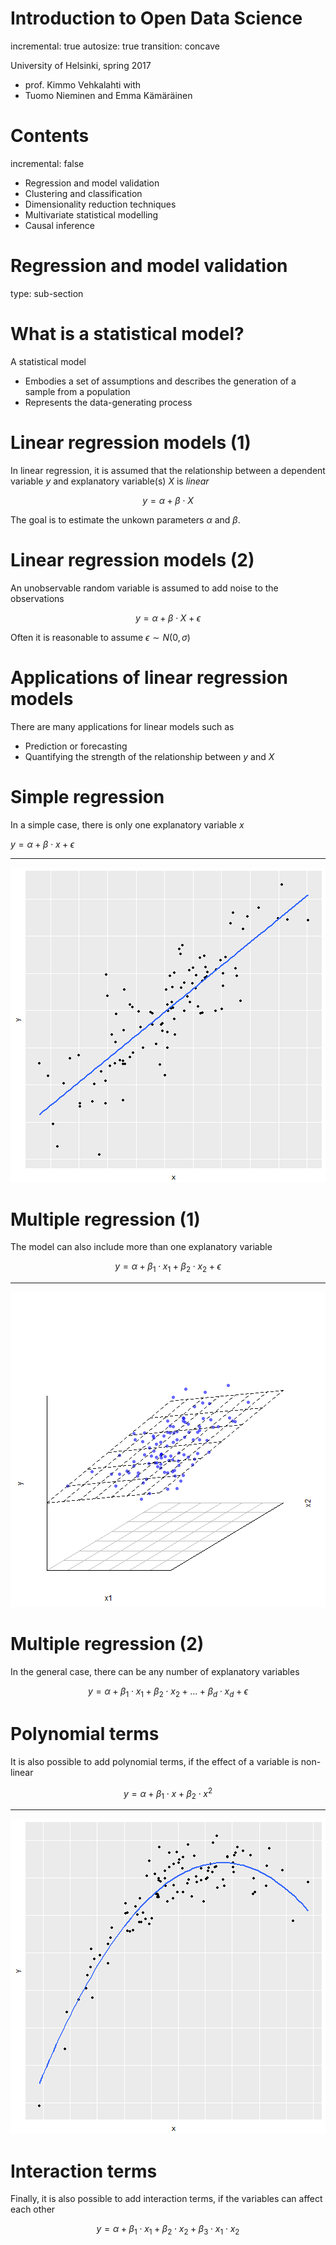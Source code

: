

Introduction to Open Data Science
========================================================
incremental: true
autosize: true
transition: concave

University of Helsinki, spring 2017
- prof. Kimmo Vehkalahti with  
- Tuomo Nieminen and Emma Kämäräinen  

Contents
========================================================
incremental: false

- Regression and model validation  
- Clustering and classification  
- Dimensionality reduction techniques  
- Multivariate statistical modelling   
- Causal inference  





Regression and model validation
========================================================
type: sub-section

What is a statistical model?
========================================================

A statistical model 

- Embodies a set of assumptions and describes the generation of a sample from a population
- Represents the data-generating process


<!-- source: [wikipedia](https://en.wikipedia.org/wiki/Statistical_model) -->

Linear regression models (1)
========================================================

<!-- spoken: Linear regression is an approach for modeling the relationship between a scalar dependent variable $y$ and one or more explanatory variables $X$. -->

In linear regression, it is assumed that the relationship between a dependent variable $y$ and explanatory variable(s) $X$ is *linear*

$$y = \alpha + \beta \cdot X$$

The goal is to estimate the unkown parameters $\alpha$ and $\beta$.

Linear regression models (2)
========================================================

An unobservable random variable is assumed to add noise to the observations

$$y = \alpha + \beta \cdot X + \epsilon$$

Often it is reasonable to assume $\epsilon \sim N(0, \sigma)$

<!-- source: [wikipedia](https://en.wikipedia.org/wiki/Linear_regression) -->


Applications of linear regression models
========================================================
There are many applications for linear models such as

- Prediction or forecasting
- Quantifying the strength of the relationship between $y$ and $X$

Simple regression
========================================================

In a simple case, there is only one explanatory variable $x$

$y =  \alpha + \beta \cdot x + \epsilon$

***
![plot of chunk unnamed-chunk-1](figure/unnamed-chunk-1-1.png)



Multiple regression (1)
========================================================

The model can also include more than one explanatory variable

$$y = \alpha + \beta_1 \cdot x_1 + \beta_2 \cdot x_2 + \epsilon$$

***
![plot of chunk unnamed-chunk-2](figure/unnamed-chunk-2-1.png)


Multiple regression (2)
========================================================

In the general case, there can be any number of explanatory variables

$$y = \alpha + \beta_1 \cdot x_1 + \beta_2 \cdot x_2 + ... + \beta_d \cdot x_d + \epsilon$$


Polynomial terms
========================================================

It is also possible to add polynomial terms, if the effect of a variable is non-linear

$$y = \alpha + \beta_1 \cdot x + \beta_2 \cdot x^2$$

***

![plot of chunk unnamed-chunk-3](figure/unnamed-chunk-3-1.png)


Interaction terms
========================================================
 Finally, it is also possible to add interaction terms, if the variables can affect each other
 
 $$y = \alpha + \beta_1 \cdot x_1 + \beta_2 \cdot x_2 + \beta_3 \cdot x_1 \cdot x_2$$
 

